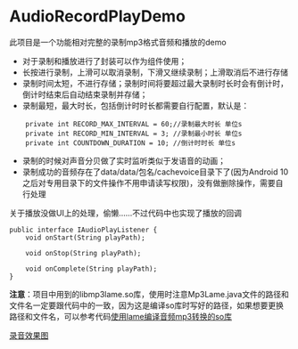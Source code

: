 # AudioRecordPlayDemo
此项目是一个功能相对完整的录制mp3格式音频和播放的demo
- 对于录制和播放进行了封装可以作为组件使用；
- 长按进行录制，上滑可以取消录制，下滑又继续录制；上滑取消后不进行存储
- 录制时间太短，不进行存储；录制时间将要超过最大录制时长时会有倒计时，倒计时结束后自动结束录制并存储；
- 录制最短，最大时长，包括倒计时时长都需要自行配置，默认是：
```
    private int RECORD_MAX_INTERVAL = 60;//录制最大时长 单位s
    private int RECORD_MIN_INTERVAL = 3; //录制最小时长 单位s
    private int COUNTDOWN_DURATION = 10; //倒计时时长 单位s
 ```
- 录制的时候对声音分贝做了实时监听类似于发语音的动画；
- 录制成功的音频存在了data/data/包名/cachevoice目录下了(因为Android 10之后对专用目录下的文件操作不用申请读写权限)，没有做删除操作，需要自行处理

关于播放没做UI上的处理，偷懒……不过代码中也实现了播放的回调
```
public interface IAudioPlayListener {
    void onStart(String playPath);

    void onStop(String playPath);

    void onComplete(String playPath);
}
```

**注意**：项目中用到的libmp3lame.so库，使用时注意Mp3Lame.java文件的路径和文件名一定要跟代码中的一致，因为这是编译so库时写好的路径，如果想要更换路径和文件名，可以参考代码[使用lame编译音频mp3转换的so库](https://github.com/zone-yan/mp3lametest)

[录音效果图](image/record.webp)
